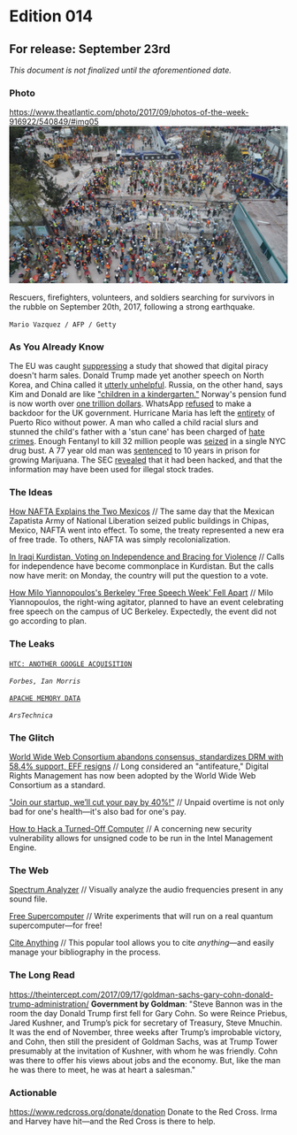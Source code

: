 # Edition 014

## For release: September 23rd

_This document is not finalized until the aforementioned date._

### Photo

https://www.theatlantic.com/photo/2017/09/photos-of-the-week-916922/540849/#img05
![mexico.jpg](mexico.jpg)

Rescuers, firefighters, volunteers, and soldiers searching for survivors in the rubble on September 20th, 2017, following a strong earthquake.

`Mario Vazquez / AFP / Getty`

### As You Already Know
The EU was caught [suppressing](https://gizmodo.com/the-eu-suppressed-a-300-page-study-that-found-piracy-do-1818629537) a study that showed that digital piracy doesn't harm sales. Donald Trump made yet another speech on North Korea, and China called it [utterly unhelpful](https://www.thestar.com/news/world/2017/09/20/china-to-donald-trump-your-north-korea-speech-was-really-unhelpful.html). Russia, on the other hand, says Kim and Donald are like ["children in a kindergarten."](http://www.bbc.com/news/world-asia-41369329) Norway's pension fund is now worth over [one trillion dollars](http://money.cnn.com/2017/09/19/investing/norway-pension-fund-trillion-dollars/index.html). WhatsApp [refused](https://www.theverge.com/2017/9/20/16338128/whatsapp-reportedly-refused-request-uk-government-access-encrypted-messages) to make a backdoor for the UK government. Hurricane Maria has left the [entirety](http://www.bbc.com/news/world-latin-america-41340392) of Puerto Rico without power. A man who called a child racial slurs and stunned the child's father with a 'stun cane' has been charged of [hate crimes](https://www.ksl.com/?sid=45815759&nid=148&title=federal-hate-crime-charges-filed-in-draper-stun-cane-case). Enough Fentanyl to kill 32 million people was [seized](http://www.nbcnewyork.com/news/local/Fentanyl-Bust-Heroin-NYC-Biggest-Ever-445568863.html?) in a single NYC drug bust. A 77 year old man was [sentenced](https://www.usatoday.com/story/news/nation-now/2017/09/22/77-year-old-sentenced-10-years-growing-marijuana/695531001/) to 10 years in prison for growing Marijuana. The SEC [revealed](https://www.washingtonpost.com/news/business/wp/2017/09/20/sec-reveals-it-was-hacked-information-may-have-been-used-for-illegal-stock-trades/) that it had been hacked, and that the information may have been used for illegal stock trades.

### The Ideas

[How NAFTA Explains the Two Mexicos](https://www.theatlantic.com/international/archive/2017/09/nafta-mexico-trump-trade/540906/) // The same day that the Mexican Zapatista Army of National Liberation seized public buildings in Chipas, Mexico, NAFTA went into effect. To some, the treaty represented a new era of free trade. To others, NAFTA was simply recolonialization.

[In Iraqi Kurdistan, Voting on Independence and Bracing for Violence](https://theintercept.com/2017/09/23/in-iraqi-kurdistan-voting-on-independence-and-bracing-for-violence/) // Calls for independence have become commonplace in Kurdistan. But the calls now have merit: on Monday, the country will put the question to a vote.

[How Milo Yiannopoulos's Berkeley 'Free Speech Week' Fell Apart](https://www.theatlantic.com/politics/archive/2017/09/how-milo-yiannopoulos-berkeley-free-speech-week-fell-apart/540867/) // Milo Yiannopoulos, the right-wing agitator, planned to have an event celebrating free speech on the campus of UC Berkeley. Expectedly, the event did not go according to plan.

### The Leaks

[`HTC: ANOTHER GOOGLE ACQUISITION`](https://www.forbes.com/sites/ianmorris/2017/09/20/google-looks-set-to-buy-htc-as-memo-leaks-and-trading-suspension-is-announced/#55e8672521c6)

*`Forbes, Ian Morris`*

[`APACHE MEMORY DATA`](https://arstechnica.com/information-technology/2017/09/apache-bug-leaks-contents-of-server-memory-for-all-to-see-patch-now/)

*`ArsTechnica`*

### The Glitch
[World Wide Web Consortium abandons consensus, standardizes DRM with 58.4% support, EFF resigns](https://boingboing.net/2017/09/18/antifeatures-for-all.html) // Long considered an "antifeature," Digital Rights Management has now been adopted by the World Wide Web Consortium as a standard.

["Join our startup, we’ll cut your pay by 40%!"](https://codewithoutrules.com/2017/09/18/when-startups-pay-less/) // Unpaid overtime is not only bad for one's health—it's also bad for one's pay.

[How to Hack a Turned-Off Computer](https://www.blackhat.com/eu-17/briefings/schedule/#how-to-hack-a-turned-off-computer-or-running-unsigned-code-in-intel-management-engine-8668) // A concerning new security vulnerability allows for unsigned code to be run in the Intel Management Engine.

### The Web

[Spectrum Analyzer](https://academo.org/demos/spectrum-analyzer/) // Visually analyze the audio frequencies present in any sound file.

[Free Supercomputer](https://quantumexperience.ng.bluemix.net/qx/community) // Write experiments that will run on a real quantum supercomputer—for free!

[Cite Anything](http://www.easybib.com/) // This popular tool allows you to cite *anything*—and easily manage your bibliography in the process.

### The Long Read
https://theintercept.com/2017/09/17/goldman-sachs-gary-cohn-donald-trump-administration/ **Government by Goldman**: "Steve Bannon was in the room the day Donald Trump first fell for Gary Cohn. So were Reince Priebus, Jared Kushner, and Trump’s pick for secretary of Treasury, Steve Mnuchin. It was the end of November, three weeks after Trump’s improbable victory, and Cohn, then still the president of Goldman Sachs, was at Trump Tower presumably at the invitation of Kushner, with whom he was friendly. Cohn was there to offer his views about jobs and the economy. But, like the man he was there to meet, he was at heart a salesman."

### Actionable
https://www.redcross.org/donate/donation Donate to the Red Cross. Irma and Harvey have hit—and the Red Cross is there to help.
